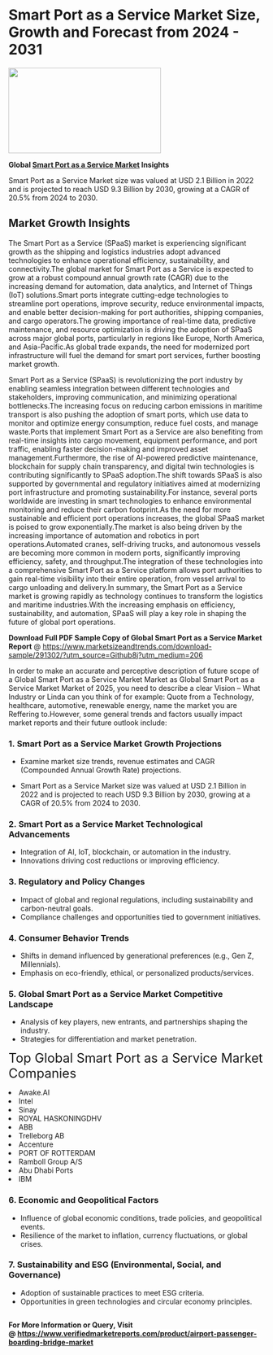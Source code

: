 <H1>Smart Port as a Service Market Size, Growth and Forecast from 2024 - 2031</H1><img class="aligncenter size-medium wp-image-584254" src="https://thirdeyenews.in/wp-content/uploads/2024/09/Global-Market-Research-300x168.jpeg" alt="" width="300" height="168" /><p><strong>Global&nbsp;<a href="https://www.marketsizeandtrends.com/download-sample/291302/?utm_source=Github8j?utm_medium=206">Smart Port as a Service Market</a> Insights</strong></p><p>Smart Port as a Service Market size was valued at USD 2.1 Billion in 2022 and is projected to reach USD 9.3 Billion by 2030, growing at a CAGR of 20.5% from 2024 to 2030.</p><p><h2>Market Growth Insights</h2> <p>The Smart Port as a Service (SPaaS) market is experiencing significant growth as the shipping and logistics industries adopt advanced technologies to enhance operational efficiency, sustainability, and connectivity.The global market for Smart Port as a Service is expected to grow at a robust compound annual growth rate (CAGR) due to the increasing demand for automation, data analytics, and Internet of Things (IoT) solutions.Smart ports integrate cutting-edge technologies to streamline port operations, improve security, reduce environmental impacts, and enable better decision-making for port authorities, shipping companies, and cargo operators.The growing importance of real-time data, predictive maintenance, and resource optimization is driving the adoption of SPaaS across major global ports, particularly in regions like Europe, North America, and Asia-Pacific.As global trade expands, the need for modernized port infrastructure will fuel the demand for smart port services, further boosting market growth.</p> <p>Smart Port as a Service (SPaaS) is revolutionizing the port industry by enabling seamless integration between different technologies and stakeholders, improving communication, and minimizing operational bottlenecks.The increasing focus on reducing carbon emissions in maritime transport is also pushing the adoption of smart ports, which use data to monitor and optimize energy consumption, reduce fuel costs, and manage waste.Ports that implement Smart Port as a Service are also benefiting from real-time insights into cargo movement, equipment performance, and port traffic, enabling faster decision-making and improved asset management.Furthermore, the rise of AI-powered predictive maintenance, blockchain for supply chain transparency, and digital twin technologies is contributing significantly to SPaaS adoption.The shift towards SPaaS is also supported by governmental and regulatory initiatives aimed at modernizing port infrastructure and promoting sustainability.For instance, several ports worldwide are investing in smart technologies to enhance environmental monitoring and reduce their carbon footprint.As the need for more sustainable and efficient port operations increases, the global SPaaS market is poised to grow exponentially.The market is also being driven by the increasing importance of automation and robotics in port operations.Automated cranes, self-driving trucks, and autonomous vessels are becoming more common in modern ports, significantly improving efficiency, safety, and throughput.The integration of these technologies into a comprehensive Smart Port as a Service platform allows port authorities to gain real-time visibility into their entire operation, from vessel arrival to cargo unloading and delivery.In summary, the Smart Port as a Service market is growing rapidly as technology continues to transform the logistics and maritime industries.With the increasing emphasis on efficiency, sustainability, and automation, SPaaS will play a key role in shaping the future of global port operations.</p> <p><span class=""><strong>Download Full PDF Sample Copy of Global Smart Port as a Service Market Report</strong> @ <a href="https://www.marketsizeandtrends.com/download-sample/291302/?utm_source=Github8j?utm_medium=206" target="_blank">https://www.marketsizeandtrends.com/download-sample/291302/?utm_source=Github8j?utm_medium=206</a></span></p><p>In order to make an accurate and perceptive description of future scope of a Global&nbsp;Smart Port as a Service Market Market as Global&nbsp;Smart Port as a Service Market Market of 2025, you need to describe a clear Vision &ndash; What Industry or Linda can you think of for example: Quote from a Technology, healthcare, automotive, renewable energy, name the market you are Reffering to.However, some general trends and factors usually impact market reports and their future outlook include:</p><h3>1.&nbsp;<strong>Smart Port as a Service Market Growth Projections</strong></h3><ul><li>Examine market size trends, revenue estimates and CAGR (Compounded Annual Growth Rate) projections.</li><li><p>Smart Port as a Service Market size was valued at USD 2.1 Billion in 2022 and is projected to reach USD 9.3 Billion by 2030, growing at a CAGR of 20.5% from 2024 to 2030.</p></li></ul><h3>2.&nbsp;<strong>Smart Port as a Service Market Technological Advancements</strong></h3><ul><li>Integration of AI, IoT, blockchain, or automation in the industry.</li><li>Innovations driving cost reductions or improving efficiency.</li></ul><h3>3.&nbsp;<strong>Regulatory and Policy Changes</strong></h3><ul><li>Impact of global and regional regulations, including sustainability and carbon-neutral goals.</li><li>Compliance challenges and opportunities tied to government initiatives.</li></ul><h3>4.&nbsp;<strong>Consumer Behavior Trends</strong></h3><ul><li>Shifts in demand influenced by generational preferences (e.g., Gen Z, Millennials).</li><li>Emphasis on eco-friendly, ethical, or personalized products/services.</li></ul><h3>5.&nbsp;<strong>Global Smart Port as a Service Market Competitive Landscape</strong></h3><ul><li>Analysis of key players, new entrants, and partnerships shaping the industry.</li><li>Strategies for differentiation and market penetration.</li></ul><p data-pm-slice="1 1 []"><span style="color: inherit; font-family: inherit; font-size: 25px;">Top Global Smart Port as a Service Market Companies</span></p><div class="" data-test-id=""><p><li>Awake.AI</li><li> Intel</li><li> Sinay</li><li> ROYAL HASKONINGDHV</li><li> ABB</li><li> Trelleborg AB</li><li> Accenture</li><li> PORT OF ROTTERDAM</li><li> Ramboll Group A/S</li><li> Abu Dhabi Ports</li><li> IBM</li></p></div><h3>6.&nbsp;<strong>Economic and Geopolitical Factors</strong></h3><ul><li>Influence of global economic conditions, trade policies, and geopolitical events.</li><li>Resilience of the market to inflation, currency fluctuations, or global crises.</li></ul><h3>7.&nbsp;<strong>Sustainability and ESG (Environmental, Social, and Governance)</strong></h3><ul><li>Adoption of sustainable practices to meet ESG criteria.</li><li>Opportunities in green technologies and circular economy principles.</li></ul><h2><strong style="font-size: 14px;">For More Information or Query, Visit @&nbsp;</strong><a style="background-color: #ffffff; font-size: 14px;" href="https://www.marketsizeandtrends.com/report/smart-port-as-a-service-market/" target="_blank">https://www.verifiedmarketreports.com/product/airport-passenger-boarding-bridge-market</a></h2>